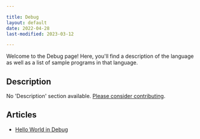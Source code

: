 ```yaml
---

title: Debug
layout: default
date: 2022-04-28
last-modified: 2023-03-12

---
```


Welcome to the Debug page! Here, you'll find a description of the language as well as a list of sample programs in that language.

## Description

No 'Description' section available. [Please consider contributing](https://github.com/TheRenegadeCoder/sample-programs-website).

## Articles

- [Hello World in Debug](https://sampleprograms.io/projects/hello-world/debug)